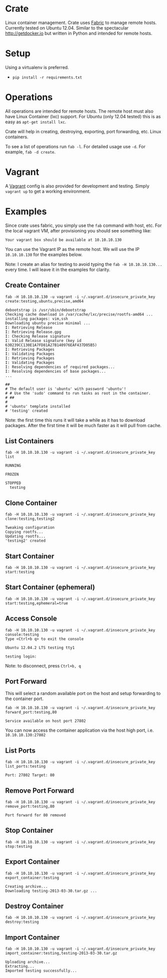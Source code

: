 # Crate
Linux container management.  Crate uses [Fabric](http://fabfile.org) to manage
remote hosts.  Currently tested on Ubuntu 12.04.  Similar to the spectacular http://getdocker.io
but written in Python and intended for remote hosts.

# Setup
Using a virtualenv is preferred.

* `pip install -r requirements.txt`

# Operations
All operations are intended for remote hosts.  The remote host must also have
Linux Container (lxc) support.  For Ubuntu (only 12.04 tested) this is as easy
as `apt-get install lxc`.

Crate will help in creating, destroying, exporting, port forwarding, etc. Linux
containers.

To see a list of operations run `fab -l`.  For detailed usage use `-d`.  For example,
`fab -d create`.

# Vagrant
A [Vagrant](http://vagrantup.com) config is also provided for development
and testing.  Simply `vagrant up` to get a working environment.

# Examples
Since crate uses fabric, you simply use the `fab` command with host, etc.  For
the local vagrant VM, after provisioning you should see something like:

```
Your vagrant box should be available at 10.10.10.130

```

You can use the Vagrant IP as the remote host.  We will use the IP `10.10.10.130`
for the examples below.

Note: I create an alias for testing to avoid typing the `fab -H 10.10.10.130...`
every time.  I will leave it in the examples for clarity.

## Create Container

```
fab -H 10.10.10.130 -u vagrant -i ~/.vagrant.d/insecure_private_key create:testing,ubuntu,precise,amd64

debootstrap is /usr/sbin/debootstrap
Checking cache download in /var/cache/lxc/precise/rootfs-amd64 ...
installing packages: vim,ssh
Downloading ubuntu precise minimal ...
I: Retrieving Release
I: Retrieving Release.gpg
I: Checking Release signature
I: Valid Release signature (key id 630239CC130E1A7FD81A27B140976EAF437D05B5)
I: Retrieving Packages
I: Validating Packages
I: Retrieving Packages
I: Validating Packages
I: Resolving dependencies of required packages...
I: Resolving dependencies of base packages...
...

##
# The default user is 'ubuntu' with password 'ubuntu'!
# # Use the 'sudo' command to run tasks as root in the container.
# ##
#
# 'ubuntu' template installed
# 'testing' created

```

Note: the first time this runs it will take a while as it has to download
packages.  After the first time it will be much faster as it will pull from cache.

## List Containers

```
fab -H 10.10.10.130 -u vagrant -i ~/.vagrant.d/insecure_private_key list

RUNNING

FROZEN

STOPPED
  testing

```

## Clone Container

```
fab -H 10.10.10.130 -u vagrant -i ~/.vagrant.d/insecure_private_key clone:testing,testing2

Tweaking configuration
Copying rootfs...
Updating rootfs...
'testing2' created
```

## Start Container

```
fab -H 10.10.10.130 -u vagrant -i ~/.vagrant.d/insecure_private_key start:testing
```

## Start Container (ephemeral)

```
fab -H 10.10.10.130 -u vagrant -i ~/.vagrant.d/insecure_private_key start:testing,ephemeral=true
```

## Access Console

```
fab -H 10.10.10.130 -u vagrant -i ~/.vagrant.d/insecure_private_key console:testing
Type <Ctrl+b q> to exit the console

Ubuntu 12.04.2 LTS testing tty1

testing login:

```

Note: to disconnect, press `Ctrl+b, q`

## Port Forward
This will select a random available port on the host and setup forwarding to the
container port.

```
fab -H 10.10.10.130 -u vagrant -i ~/.vagrant.d/insecure_private_key forward_port:testing,80

Service available on host port 27802
```

You can now access the container application via the host high port, i.e. `10.10.10.130:27802`

## List Ports

```
fab -H 10.10.10.130 -u vagrant -i ~/.vagrant.d/insecure_private_key list_ports:testing

Port: 27802 Target: 80

```

## Remove Port Forward

```
fab -H 10.10.10.130 -u vagrant -i ~/.vagrant.d/insecure_private_key remove_port:testing,80

Port forward for 80 removed
```

## Stop Container

```
fab -H 10.10.10.130 -u vagrant -i ~/.vagrant.d/insecure_private_key stop:testing
```

## Export Container

```
fab -H 10.10.10.130 -u vagrant -i ~/.vagrant.d/insecure_private_key export_container:testing

Creating archive...
Downloading testing-2013-03-30.tar.gz ...
```

## Destroy Container

```
fab -H 10.10.10.130 -u vagrant -i ~/.vagrant.d/insecure_private_key destroy:testing
```

## Import Container

```
fab -H 10.10.10.130 -u vagrant -i ~/.vagrant.d/insecure_private_key import_container:testing,testing-2013-03-30.tar.gz

Uploading archive...
Extracting...
Imported testing successfully...
```

